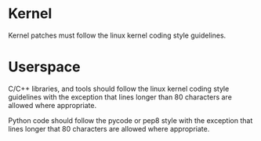 
Kernel
======

Kernel patches must follow the linux kernel coding style guidelines.

Userspace
=========
C/C++ libraries, and tools should follow the linux kernel coding style guidelines with the exception that lines longer than 80 characters are allowed where appropriate.

Python code should follow the pycode or pep8 style with the exception that lines longer that 80 characters are allowed where appropriate.
